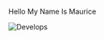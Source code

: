 Hello My Name Is Maurice

![Develops](https://github.com/<Develops>/<RepositoryName>/actions/workflows/main.yml/badge.svg)
